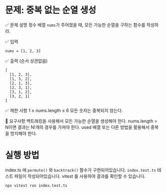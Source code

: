 # 문제: 중복 없는 순열 생성

✅ 문제 설명
정수 배열 `nums`가 주어졌을 때, 모든 가능한 순열을 구하는 함수를 작성하라.

✅ 입력

```
nums = [1, 2, 3]
```

✅ 출력 (순서 상관없음)

```
[
  [1, 2, 3],
  [1, 3, 2],
  [2, 1, 3],
  [2, 3, 1],
  [3, 1, 2],
  [3, 2, 1]
]
```

✅ 제한 사항
1 ≤ nums.length ≤ 6
모든 숫자는 중복되지 않는다.

📌 요구사항
백트래킹을 사용해서 모든 가능한 순열을 생성해야 한다.
nums.length = N이면 결과는 N!개의 경우를 가져야 한다.
used 배열 또는 다른 방법을 활용해서 중복을 방지해야 한다.

# 실행 방법

index.ts 에 `permute()` 와 `backtrack()` 함수가 구현되어있습니다.
`index.test.ts` 테스트 파일이 작성되어있습니다. vitest 를 사용하여 결과를 확인할 수 있습니다.

```bash
npx vitest run index.test.ts
```

